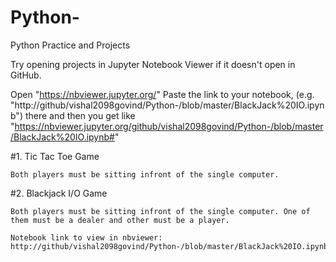 # Python-
Python Practice and Projects

Try opening projects in Jupyter Notebook Viewer if it doesn't open in GitHub.

Open "https://nbviewer.jupyter.org/"
Paste the link to your notebook, (e.g. "http://github/vishal2098govind/Python-/blob/master/BlackJack%20IO.ipynb") there and then you get like "https://nbviewer.jupyter.org/github/vishal2098govind/Python-/blob/master/BlackJack%20IO.ipynb#"

#1. Tic Tac Toe Game
    
    Both players must be sitting infront of the single computer.
    
    
#2. Blackjack I/O Game
    
    Both players must be sitting infront of the single computer. One of them must be a dealer and other must be a player.
    
    Notebook link to view in nbviewer:
    http://github/vishal2098govind/Python-/blob/master/BlackJack%20IO.ipynb
    
        
